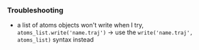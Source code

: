 ### Troubleshooting

- a list of atoms objects won't write when I try, `atoms_list.write('name.traj')` -> use the `write('name.traj', atoms_list)` syntax instead
